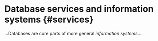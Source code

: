 # Database services and information systems {#services}

...Databases are core parts of more general *information systems*....

